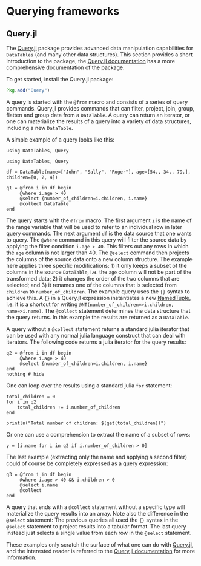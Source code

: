 # Querying frameworks

## Query.jl

The [Query.jl](https://github.com/davidanthoff/Query.jl) package provides advanced data manipulation capabilities for `DataTables` (and many other data structures). This section provides a short introduction to the package, the [Query.jl documentation](http://www.david-anthoff.com/Query.jl/stable/) has a more comprehensive documentation of the package.

To get started, install the Query.jl package:

```julia
Pkg.add("Query")
```

A query is started with the `@from` macro and consists of a series of query commands. Query.jl provides commands that can filter, project, join, group, flatten and group data from a `DataTable`. A query can return an iterator, or one can materialize the results of a query into a variety of data structures, including a new `DataTable`.

A simple example of a query looks like this:

```@setup 1
using DataTables, Query
```

```@example 1
using DataTables, Query

df = DataTable(name=["John", "Sally", "Roger"], age=[54., 34., 79.], children=[0, 2, 4])

q1 = @from i in df begin
     @where i.age > 40
     @select {number_of_children=i.children, i.name}
     @collect DataTable
end
```

The query starts with the `@from` macro. The first argument `i` is the name of the range variable that will be used to refer to an individual row in later query commands. The next argument `df` is the data source that one wants to query. The `@where` command in this query will filter the source data by applying the filter condition `i.age > 40`. This filters out any rows in which the `age` column is not larger than 40. The `@select` command then projects the columns of the source data onto a new column structure. The example here applies three specific modifications: 1) it only keeps a subset of the columns in the source `DataTable`, i.e. the `age` column will not be part of the transformed data; 2) it changes the order of the two columns that are selected; and 3) it renames one of the columns that is selected from `children` to `number_of_children`. The example query uses the `{}` syntax to achieve this. A `{}` in a Query.jl expression instantiates a new [NamedTuple](https://github.com/blackrock/NamedTuples.jl), i.e. it is a shortcut for writing `@NT(number_of_children=>i.children, name=>i.name)`. The `@collect` statement determines the data structure that the query returns. In this example the results are returned as a `DataTable`.

A query without a `@collect` statement returns a standard julia iterator that can be used with any normal julia language construct that can deal with iterators. The following code returns a julia iterator for the query results:

```@example 1
q2 = @from i in df begin
     @where i.age > 40
     @select {number_of_children=i.children, i.name}
end
nothing # hide
```

One can loop over the results using a standard julia `for` statement:

```@example 1
total_children = 0
for i in q2
    total_children += i.number_of_children
end

println("Total number of children: $(get(total_children))")
```

Or one can use a comprehension to extract the name of a subset of rows:

```@example 1
y = [i.name for i in q2 if i.number_of_children > 0]
```

The last example (extracting only the name and applying a second filter) could of course be completely expressed as a query expression:

```@example 1
q3 = @from i in df begin
     @where i.age > 40 && i.children > 0
     @select i.name
     @collect
end
```

A query that ends with a `@collect` statement without a specific type will materialize the query results into an array. Note also the difference in the `@select` statement: The previous queries all used the `{}` syntax in the `@select` statement to project results into a tabular format. The last query instead just selects a single value from each row in the `@select` statement.

These examples only scratch the surface of what one can do with [Query.jl](https://github.com/davidanthoff/Query.jl), and the interested reader is referred to the [Query.jl documentation](http://www.david-anthoff.com/Query.jl/stable/) for more information.
